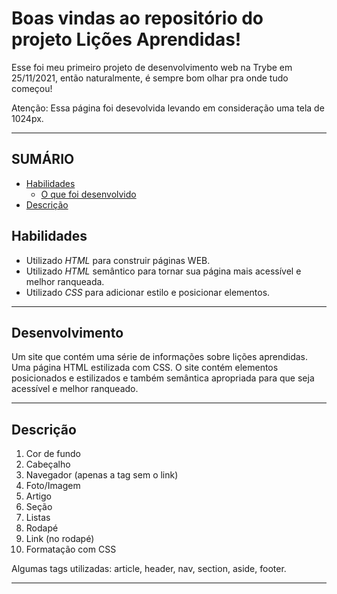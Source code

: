 # Boas vindas ao repositório do projeto Lições Aprendidas!

Esse foi meu primeiro projeto de desenvolvimento web na Trybe em 25/11/2021, então naturalmente, é sempre bom olhar pra onde tudo começou!

Atenção: Essa página foi desevolvida levando em consideração uma tela de 1024px.

---

## SUMÁRIO

- [Habilidades](#habilidades)
  - [O que foi desenvolvido](#desenvolvimento)
- [Descrição](#descrição)

## Habilidades

* Utilizado _HTML_ para construir páginas WEB.
* Utilizado _HTML_ semântico para tornar sua página mais acessível e melhor ranqueada.
* Utilizado _CSS_ para adicionar estilo e posicionar elementos.

---

## Desenvolvimento

Um site que contém uma série de informações sobre lições aprendidas. Uma página HTML estilizada com CSS. O site contém elementos posicionados e estilizados e também semântica apropriada para que seja acessível e melhor ranqueado.

---

## Descrição

1. Cor de fundo
2. Cabeçalho
3. Navegador (apenas a tag sem o link)
4. Foto/Imagem
5. Artigo
6. Seção
7. Listas
8. Rodapé
9. Link (no rodapé)
10. Formatação com CSS

Algumas tags utilizadas: article, header, nav, section, aside, footer.

---
